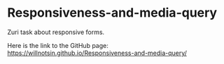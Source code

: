 # Responsiveness-and-media-query
Zuri task about responsive forms.

Here is the link to the GitHub page: 
https://willnotsin.github.io/Responsiveness-and-media-query/
